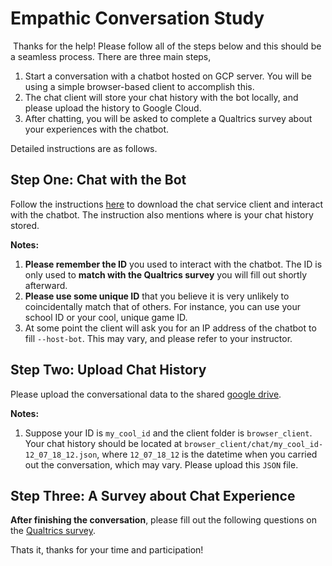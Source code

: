 # **Empathic Conversation Study**
​
Thanks for the help! Please follow all of the steps below and this should be a seamless process. There are three main steps,
1. Start a conversation with a chatbot hosted on GCP server. You will be using a simple browser-based client to accomplish this.
2. The chat client will store your chat history with the bot locally, and please upload the history to Google Cloud.
3. After chatting, you will be asked to complete a Qualtrics survey about your experiences with the chatbot.

Detailed instructions are as follows. ​

## __Step One: Chat with the Bot__
Follow the instructions [here](https://github.com/Guest400123064/empathic-bot/tree/main/apps/browser_client) to download the chat service client and interact with the chatbot. The instruction also mentions where is your chat history stored.

__Notes:__
1. __Please remember the ID__ you used to interact with the chatbot. The ID is only used to __match with the Qualtrics survey__ you will fill out shortly afterward.
2. __Please use some unique ID__ that you believe it is very unlikely to coincidentally match that of others. For instance, you can use your school ID or your cool, unique game ID.
3. At some point the client will ask you for an IP address of the chatbot to fill `--host-bot`. This may vary, and please refer to your instructor.
​
## __Step Two: Upload Chat History__
Please upload the conversational data to the shared [google drive](https://drive.google.com/drive/folders/1UBtqF_PXoOwkOSvGZrjiBdy_6utJCSrm?usp=sharing).

__Notes:__
1. Suppose your ID is `my_cool_id` and the client folder is `browser_client`. Your chat history should be located at `browser_client/chat/my_cool_id-12_07_18_12.json`, where `12_07_18_12` is the datetime when you carried out the conversation, which may vary. Please upload this `JSON` file.
​
## __Step Three: A Survey about Chat Experience__
**After finishing the conversation**, please fill out the following questions on the [Qualtrics survey](https://nyu.qualtrics.com/jfe/form/SV_26jZ2beozdQrcHk). 

Thats it, thanks for your time and participation!
